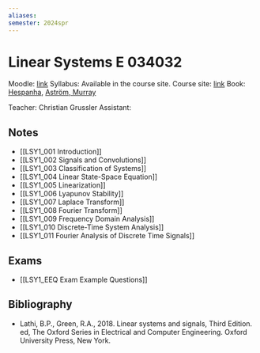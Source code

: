 ```yaml
---
aliases: 
semester: 2024spr
---
```

# Linear Systems E 034032

Moodle: [link](https://moodle2324.technion.ac.il/course/view.php?id=2561)
Syllabus: Available in the course site.
Course site: [link](https://leo.technion.ac.il/Courses/LS/)
Book: [Hespanha](https://annas-archive.org/md5/f7037d2144916d28f40c1be4394f25c3), [Aström, Murray](https://www.cds.caltech.edu/%7Emurray/books/AM08/pdf/am08-complete_22Feb09.pdf)

Teacher: Christian Grussler
Assistant:

## Notes
- [[LSY1_001 Introduction]]
- [[LSY1_002 Signals and Convolutions]]
- [[LSY1_003 Classification of Systems]]
- [[LSY1_004 Linear State-Space Equation]]
- [[LSY1_005 Linearization]]
- [[LSY1_006 Lyapunov Stability]]
- [[LSY1_007 Laplace Transform]]
- [[LSY1_008 Fourier Transform]]
- [[LSY1_009 Frequency Domain Analysis]]
- [[LSY1_010 Discrete-Time System Analysis]]
- [[LSY1_011 Fourier Analysis of Discrete Time Signals]]

## Exams
- [[LSY1_EEQ Exam Example Questions]]


## Bibliography
- Lathi, B.P., Green, R.A., 2018. Linear systems and signals, Third Edition. ed, The Oxford Series in Electrical and Computer Engineering. Oxford University Press, New York.